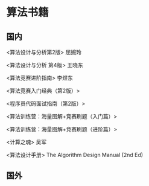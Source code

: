 # 算法书籍

## 国内

<算法设计与分析第2版> 屈婉玲

<算法设计与分析 第4版> 王晓东

<算法竞赛进阶指南> 李煜东

<算法竞赛入门经典（第2版）>

<程序员代码面试指南（第2版）>

<算法训练营：海量图解+竞赛刷题（入门篇）>

<算法训练营：海量图解+竞赛刷题（进阶篇）>

<计算之魂> 吴军

<算法设计手册> The Algorithm Design Manual (2nd Ed)


## 国外

